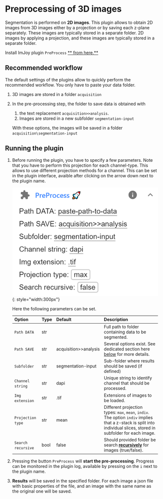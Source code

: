 
# Preprocessing of 3D images
Segmentation is performed on **2D images**. This plugin allows to obtain 2D images from 3D images either by 
a projection or by saving each z-plane separately. These images are typically stored in a separate folder. 
2D images by applying a projection, and these images are typically stored in a separate folder.

Install ImJoy plugin `PreProcess` <a href="https://imjoy.io/#/app?w=fq-segmentation&plugin=fish-quant/segmentation:PreProcess@stable&upgrade=1" target="_blank">** from here.**</a>

## Recommended workflow
The default settings of the plugins allow to quickly perform the recommended workflow. You only have 
to paste your data folder.  

1. 3D images are stored in a folder `acquisition`
2. In the pre-processing step, the folder to save data is obtained with 
    
    1. the text replacement `acquisition>>analysis`. 
    2. Images are stored in a new subfolder `segmentation-input`
    
    With these options, the images will be saved in a folder `acquisition\segmentation-input`

## Running the plugin
1. Before running the plugin, you have to specify a few parameters. Note that you have to perform this 
    projection for each channel-type. This allows to use different projection methods for a channel. This can be set in the plugin interface, avaible after clicking on the arrow down next to the plugin name.

    ![imjoy-preprocess](img/imjoy-preprocess-ui.png){: style="width:300px"}

    Here the following parameters can be set. 

    Option           | Type | Default     | Description
    ---------------- | ---- | ----------- | -----------
    `Path DATA`    | str  |  | Full path to folder containing data to be segmented.
    `Path SAVE` | str  | acquisition>>analysis |  Several options exist. See dedicated section here [below](general-behavior.md#specify-folder-to-save-your-data) for more details. 
    `Subfolder` | str  | segmentation-input |  Sub-folder where results should be saved (if defined) 
    `Channel string`    | str  |  dapi | Unique string to identify channel that should be processed.
    `Img extension`    | str  |  .tif | Extensions of images to be loaded.
    `Projection type`    | str  |  mean | Different projection types: `max`, `mean`, `indiv`. The option `indiv` implies that a z-stack is split into individual slices, stored in subfolder for each image. 
    `Search recursive`    | bool  |  false | Should provided folder be search [**recursively**](general-behavior.md#recursive-search-for-data) for images (true/false). 


2. Pressing the button `PreProcess` will **start the pre-processing**. Progress 
    can be monitored in the plugin log, available by pressing on the `i` next to the plugin name.

3. **Results** will be saved in the specified folder. For each image a json file with 
    basic properties of the file, and an image with the same name as the original one will be saved. 






